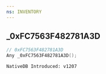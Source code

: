 ```yaml
---
ns: INVENTORY
---
```

## _0xFC7563F482781A3D

```c
// 0xFC7563F482781A3D
Any _0xFC7563F482781A3D();
```

```
NativeDB Introduced: v1207
```

